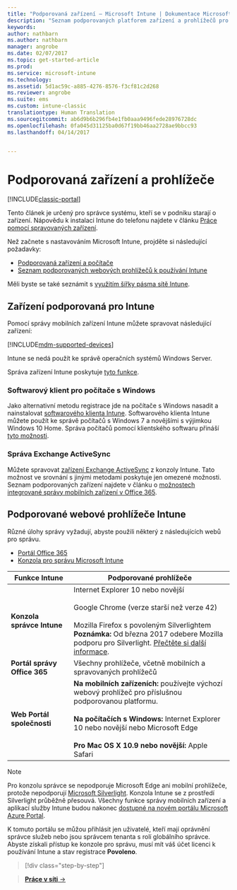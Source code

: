 ```yaml
---
title: "Podporovaná zařízení – Microsoft Intune | Dokumentace Microsoftu"
description: "Seznam podporovaných platforem zařízení a prohlížečů pro správu zařízení přes Intune"
keywords: 
author: nathbarn
ms.author: nathbarn
manager: angrobe
ms.date: 02/07/2017
ms.topic: get-started-article
ms.prod: 
ms.service: microsoft-intune
ms.technology: 
ms.assetid: 5d1ac59c-a885-4276-8576-f3cf81c2d268
ms.reviewer: angrobe
ms.suite: ems
ms.custom: intune-classic
translationtype: Human Translation
ms.sourcegitcommit: ab6d9b6b296fb4e1fb0aaa9496fede28976728dc
ms.openlocfilehash: 0fa045d31125ba0d67f19bb46aa2728ae9bbcc93
ms.lasthandoff: 04/14/2017


---
```


# <a name="supported-devices-and-browsers"></a>Podporovaná zařízení a prohlížeče

[!INCLUDE[classic-portal](../includes/classic-portal.md)]

Tento článek je určený pro správce systému, kteří se v podniku starají o zařízení. Nápovědu k instalaci Intune do telefonu najdete v článku [Práce pomocí spravovaných zařízení](https://docs.microsoft.com/intune/enduser/company-portal-frequently-asked-questions).

Než začnete s nastavováním Microsoft Intune, projděte si následující požadavky:

- [Podporovaná zařízení a počítače](#intune-supported-devices)
- [Seznam podporovaných webových prohlížečů k používání Intune](#intune-supported-web-browsers)

Měli byste se také seznámit s [využitím šířky pásma sítě Intune](network-bandwidth-use.md).

## <a name="intune-supported-devices"></a>Zařízení podporovaná pro Intune

Pomocí správy mobilních zařízení Intune můžete spravovat následující zařízení:

[!INCLUDE[mdm-supported-devices](../includes/mdm-supported-devices.md)]

Intune se nedá použít ke správě operačních systémů Windows Server.

Správa zařízení Intune poskytuje [tyto funkce](mobile-device-management-capabilities-in-microsoft-intune.md).

### <a name="windows-pc-software-client"></a>Softwarový klient pro počítače s Windows

Jako alternativní metodu registrace jde na počítače s Windows nasadit a nainstalovat [softwarového klienta Intune](/intune/deploy-use/manage-windows-pcs-with-microsoft-intune). Softwarového klienta Intune můžete použít ke správě počítačů s Windows 7 a novějšími s výjimkou Windows 10 Home. Správa počítačů pomocí klientského softwaru přináší [tyto možnosti](windows-pc-management-capabilities-in-microsoft-intune.md).

### <a name="exchange-activesync-management"></a>Správa Exchange ActiveSync

Můžete spravovat [zařízení Exchange ActiveSync](/intune/deploy-use/mobile-device-management-with-exchange-activesync-and-microsoft-intune) z konzoly Intune. Tato možnost ve srovnání s jinými metodami poskytuje jen omezené možnosti. Seznam podporovaných zařízení najdete v článku o [možnostech integrované správy mobilních zařízení v Office 365](https://support.office.com/article/Capabilities-of-built-in-Mobile-Device-Management-for-Office-365-a1da44e5-7475-4992-be91-9ccec25905b0).

## <a name="intune-supported-web-browsers"></a>Podporované webové prohlížeče Intune

Různé úlohy správy vyžadují, abyste použili některý z následujících webů pro správu.

- [Portál Office 365](http://go.microsoft.com/fwlink/p/?LinkId=698854)
- [Konzola pro správu Microsoft Intune](https://admin.manage.microsoft.com/)

|Funkce Intune |Podporované prohlížeče|
|---------|---------|
|**Konzola správce Intune**     |  Internet Explorer 10 nebo novější<br /><br />Google Chrome (verze starší než verze 42)<br /><br />Mozilla Firefox s povoleným Silverlightem<br />**Poznámka:** Od března 2017 odebere Mozilla podporu pro Silverlight. [Přečtěte si další informace](https://go.microsoft.com/fwlink/?linkid=836872). |
|**Portál správy Office 365**     |Všechny prohlížeče, včetně mobilních a spravovaných prohlížečů  |
|**Web Portál společnosti**     |**Na mobilních zařízeních:** používejte výchozí webový prohlížeč pro příslušnou podporovanou platformu.   <br /><br />**Na počítačích s Windows:** Internet Explorer 10 nebo novější nebo Microsoft Edge<br /><br />**Pro Mac OS X 10.9 nebo novější:** Apple Safari    |

> [!Note]
> Pro konzolu správce se nepodporuje Microsoft Edge ani mobilní prohlížeče, protože nepodporují [Microsoft Silverlight](https://msdn.microsoft.com/library/cc838158(v=vs.95).aspx). Konzola Intune se z prostředí Silverlight průběžně přesouvá. Všechny funkce správy mobilních zařízení a aplikací služby Intune budou nakonec [dostupné na novém portálu Microsoft Azure Portal](https://blogs.technet.microsoft.com/enterprisemobility/2015/11/17/enhancing-managed-mobile-productivity/).


K tomuto portálu se můžou přihlásit jen uživatelé, kteří mají oprávnění správce služeb nebo jsou správcem tenanta s rolí globálního správce. Abyste získali přístup ke konzole pro správu, musí mít váš účet licenci k používání Intune a stav registrace **Povoleno**.

>[!div class="step-by-step"]

>[**Práce v síti** &rarr;](network-bandwidth-use.md)  

